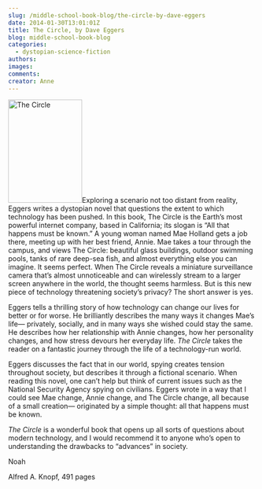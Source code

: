 ```yaml
---
slug: /middle-school-book-blog/the-circle-by-dave-eggers
date: 2014-01-30T13:01:01Z
title: The Circle, by Dave Eggers
blog: middle-school-book-blog
categories:
  - dystopian-science-fiction
authors:
images:
comments:
creator: Anne
---
```


<img src="http://upload.wikimedia.org/wikipedia/en/9/9e/The_circle.jpg" alt="The Circle" width="150" height="210" class="alignleft size-thumbnail wp-image-803"/>Exploring a scenario not too distant from reality, Eggers writes a dystopian novel that questions the extent to which technology has been pushed. In this book, The Circle is the Earth’s most powerful internet company, based in California; its slogan is “All that happens must be known.” A young woman named Mae Holland gets a job there, meeting up with her best friend, Annie. Mae takes a tour through the campus, and views The Circle: beautiful glass buildings, outdoor swimming pools, tanks of rare deep-sea fish, and almost everything else you can imagine. It seems perfect. When The Circle reveals a miniature surveillance camera that’s almost unnoticeable and can wirelessly stream to a larger screen anywhere in the world, the thought seems harmless. But is this new piece of technology threatening society’s privacy? The short answer is yes.

Eggers tells a thrilling story of how technology can change our lives for better or for worse. He brilliantly describes the many ways it changes Mae’s life— privately, socially, and in many ways she wished could stay the same. He describes how her relationship with Annie changes, how her personality changes, and how stress devours her everyday life. <em>The Circle </em>takes the reader on a fantastic journey through the life of a technology-run world.

Eggers discusses the fact that in our world, spying creates tension throughout society, but describes it through a fictional scenario. When reading this novel, one can’t help but think of current issues such as the National Security Agency spying on civilians. Eggers wrote in a way that I could see Mae change, Annie change, and The Circle change, all because of a small creation— originated by a simple thought: all that happens must be known.

<em>The Circle</em> is a wonderful book that opens up all sorts of questions about modern technology, and I would recommend it to anyone who’s open to understanding the drawbacks to “advances” in society. 

Noah

Alfred A. Knopf, 491 pages

